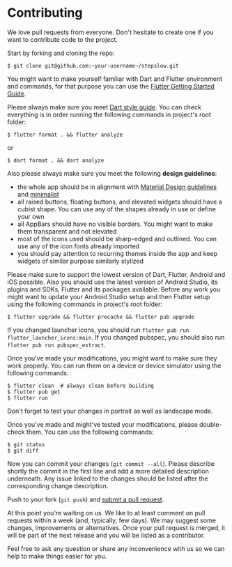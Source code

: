 # Contributing

We love pull requests from everyone. Don't hesitate to create one if you want
to contribute code to the project.

Start by forking and cloning the repo:
```shellsession
$ git clone git@github.com:~your-username~/stepslow.git
```

You might want to make yourself familiar with Dart and Flutter environment
and commands, for that purpose you can use the [Flutter Getting Started Guide](
https://docs.flutter.dev/get-started/install).

Please always make sure you meet [Dart style guide](
https://dart.dev/guides/language/effective-dart/style). You can check
everything is in order running the following commands in project's root folder:
```shellsession
$ flutter format . && flutter analyze
```
or
```shellsession
$ dart format . && dart analyze
```

Also please always make sure you meet the following **design guidelines**:
- the whole app should be in alignment with [Material Design guidelines](
  https://material.io/design) and [minimalist](
  https://uxdesign.cc/a-guide-to-minimalist-design-36da72d52431)
- all raised buttons, floating buttons, and elevated widgets should have
  a cubist shape. You can use any of the shapes already in use or define
  your own
- all AppBars should have no visible borders. You might want to make them
  transparent and not elevated
- most of the icons used should be sharp-edged and outlined. You can use
  any of the icon fonts already imported
- you should pay attention to recurring themes inside the app and keep widgets
  of similar purpose similarly stylized

Please make sure to support the lowest version of Dart, Flutter, Android
and iOS possible. Also you should use the latest version of Android Studio,
its plugins and SDKs, Flutter and its packages available. Before any work
you might want to update your Android Studio setup and then Flutter setup using
the following commands in project's root folder:
```shellsession
$ flutter upgrade && flutter precache && flutter pub upgrade
```
If you changed launcher icons, you should run
`flutter pub run flutter_launcher_icons:main`. If you changed pubspec,
you should also run `flutter pub run pubspec_extract`.

Once you've made your modifications, you might want to make sure they work
properly. You can run them on a device or device simulator using the following
commands:
```shellsession
$ flutter clean  # always clean before building
$ flutter pub get
$ flutter run
```
Don't forget to test your changes in portrait as well as landscape mode.

Once you've made and might've tested your modifications, please double-check
them. You can use the following commands:
```shellsession
$ git status
$ git diff
```

Now you can commit your changes (`git commit --all`). Please describe shortly
the commit in the first line and add a more detailed description underneath.
Any issue linked to the changes should be listed after the corresponding change
description.

Push to your fork (`git push`) and [submit a pull request](
https://github.com/dvorapa/stepslow/compare/).

At this point you're waiting on us. We like to at least comment
on pull requests within a week (and, typically, few days). We may suggest
some changes, improvements or alternatives. Once your pull request is merged,
it will be part of the next release and you will be listed as a contributor.

Feel free to ask any question or share any inconvenience with us so we can help
to make things easier for you.
